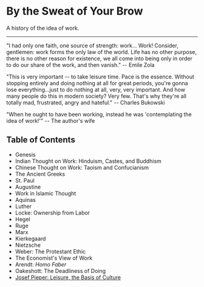 # By the Sweat of Your Brow

A history of the idea of work.

__________

"I had only one faith, one source of strength: work… Work! Consider, gentlemen:
work forms the only law of the world. Life has no other purpose, there is no
other reason for existence, we all come into being only in order to do our
share of the work, and then vanish." -- Emile Zola

"This is very important -- to take leisure time. Pace is the essence. Without
stopping entirely and doing nothing at all for great periods, you're gonna lose
everything...just to do nothing at all, very, very important. And how many
people do this in modern society? Very few. That's why they're all totally mad,
frustrated, angry and hateful." -- Charles Bukowski

"When he ought to have been working, instead he was 'contemplating the idea of
work!'" -- The author's wife


## Table of Contents

- Genesis
- Indian Thought on Work: Hinduism, Castes, and Buddhism
- Chinese Thought on Work: Taoism and Confucianism
- The Ancient Greeks
- St. Paul
- Augustine
- Work in Islamic Thought
- Aquinas
- Luther
- Locke: Ownership from Labor
- Hegel
- Ruge
- Marx
- Kierkegaard
- Nietzsche
- Weber: The Protestant Ethic
- The Economist's View of Work
- Arendt: *Homo Faber*
- Oakeshott: The Deadliness of Doing
- [Josef Pieper: Leisure, the Basis of Culture](https://github.com/gcallah/work/blob/main/pieper.md)

